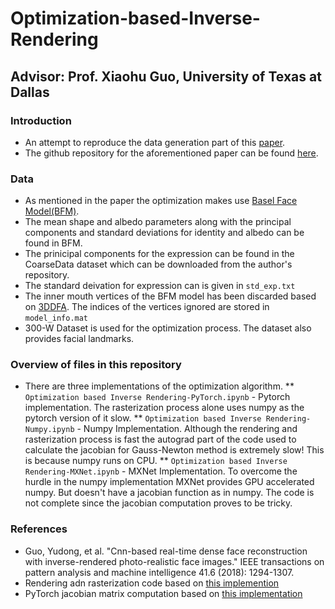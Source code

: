 # Optimization-based-Inverse-Rendering
## Advisor: Prof. Xiaohu Guo, University of Texas at Dallas

### Introduction
* An attempt to reproduce the data generation part of this [paper](https://ieeexplore.ieee.org/abstract/document/8360505).
* The github repository for the aforementioned paper can be found [here](https://github.com/Juyong/3DFace).

### Data
* As mentioned in the paper the optimization makes use [Basel Face Model(BFM)](https://faces.dmi.unibas.ch/bfm/main.php?nav=1-2&id=downloads).
* The mean shape and albedo parameters along with the principal components and standard deviations for identity and albedo can be found in BFM.
* The prinicipal components for the expression can be found in the CoarseData dataset which can be downloaded from the author's repository.
* The standard deivation for expression can is given in `std_exp.txt`
* The inner mouth vertices of the BFM model has been discarded based on [3DDFA](http://www.cbsr.ia.ac.cn/users/xiangyuzhu/projects/3DDFA/main.htm). The indices of the vertices ignored are stored in `model_info.mat`
* 300-W Dataset is used for the optimization process. The dataset also provides facial landmarks.

### Overview of files in this repository
* There are three implementations of the optimization algorithm.
** `Optimization based Inverse Rendering-PyTorch.ipynb` - Pytorch implementation. The rasterization process alone uses numpy as the pytorch version of it slow.
** `Optimization based Inverse Rendering-Numpy.ipynb` - Numpy Implementation. Although the rendering and rasterization process is fast the autograd part of the code used to calculate the jacobian for Gauss-Newton method is extremely slow! This is because numpy runs on CPU.
** `Optimization based Inverse Rendering-MXNet.ipynb` - MXNet Implementation. To overcome the hurdle in the numpy implementation MXNet provides GPU accelerated numpy. But doesn't have a jacobian function as in numpy. The code is not complete since the jacobian computation proves to be tricky.

### References
* Guo, Yudong, et al. "Cnn-based real-time dense face reconstruction with inverse-rendered photo-realistic face images." IEEE transactions on pattern analysis and machine intelligence 41.6 (2018): 1294-1307.
* Rendering adn rasterization code based on [this implemention](https://github.com/YadiraF/face3d)
* PyTorch jacobian matrix computation based on [this implementation](https://github.com/ast0414/adversarial-example/blob/master/craft.py)
